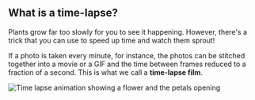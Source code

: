 ## What is a time-lapse?

Plants grow far too slowly for you to see it happening. However, there's a trick that you can use to speed up time and watch them sprout!

If a photo is taken every minute, for instance, the photos can be stitched together into a movie or a GIF and the time between frames reduced to a fraction of a second. This is what we call a **time-lapse film**.

![Time lapse animation showing a flower and the petals opening](images/flower.gif)


